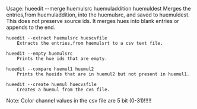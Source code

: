 
Usage:
	hueedit --merge huemulsrc huemuladdition huemuldest
		Merges the entries,from huemuladdition, into the huemulsrc, and saved to huemuldest.
			This does not preserve source ids. It merges hues into blank entries
			or appends to the end.

	hueedit --extract huemulsrc huescvfile
		Extracts the entries,from huemulsrt to a csv text file.

	hueedit --empty huemulsrc
		Prints the hue ids that are empty.

	hueedit --compare huemul1 huemul2
		Prints the hueids that are in huemul2 but not present in huemul1.

	hueedit --create huemul huecvsfile
		Creates a huemul from the cvs file.

Note: Color channel values in the csv file are 5 bit (0-31)!!!!!
